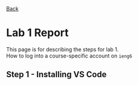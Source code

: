 [Back](https://playereugene.github.io/cse15l-lab-reports/)
# Lab 1 Report
This page is for describing the steps for lab 1.\
How to log into a course-specific account on `ieng6`

## Step 1 - Installing VS Code
